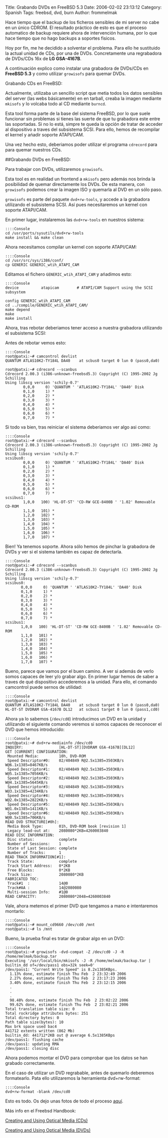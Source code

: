 Title: Grabando DVDs en FreeBSD 5.3
Date: 2006-02-02 23:13:12
Category: Spanish
Tags: freebsd, dvd, burn
Author: frommelmak

Hace tiempo que el backup de los ficheros sensibles de mi server no cabe en un único CDROM. El resultado práctico de esto es que el proceso automatico de backup requiere ahora de intervención humana, por lo que hace tiempo que no hago backups a soportes fisicos.

Hoy por fin, me he decidido a solventar el problema. Para ello he sustituido la actual unidad de CDs, por una de DVDs. Concretamente una regrabadora de DVDs/CDs 16x de **LG GSA-4167B**.

A continuación explico como instalar una grabadora de DVDs/CDs en **FreeBSD 5.3** y como utilizar `growisofs` para quemar DVDs.

Grabando CDs en FreeBSD:

Actualmente, utilizaba un sencillo script que metia todos los datos sensibles del server (las webs básicamente) en en tarball, creaba la imagen mediante `mkisofs` y lo volcaba todo al CD mediante `burncd`.

Esta tool forma parte de la base del sistema FreeBSD, por lo que suele funcionar sin problemas si tienes las suerte de que tu grabadora este entre las soportadas. Si no lo está, simpre te queda la opción de tratar de acceder al dispositivo a traves del subsistema SCSI. Para ello, hemos de recompilar el kernel y ańadir soporte ATAPI/CAM.

Una vez hecho esto, deberiamos poder utilizar el programa `cdrecord` para para quemar nuestros CDs.

##Grabando DVDs en FreeBSD:

Para trabajar con DVDs, utilizaremos `growisofs`.

Esta tool es en realidad un frontend a `mkisofs` pero además nos brinda la posibilidad de quemar directamente los DVDs. De esta manera, con `growisofs` podemos crear la imagen ISO y quemarla al DVD en un sólo paso. 

`growisofs` es parte del paquete `dvd+rw-tools`, y accede a la grabadora utilizando el subsistema SCSI. Así pues necesitaremos un kernel con soporte ATAPI/CAM.

En primer lugar, instalaremos las `dvd+rw-tools` en nuestros sistema:

    ::::Console
    cd /usr/ports/sysutils/dvd+rw-tools
    make install && make clean

Ahora necesitamos compilar un kernel con soporte ATAPI/CAM:

    ::::Console
    cd /usr/src/sys/i386/conf/
    cp GENERIC GENERIC_wtih_ATAPI_CAM

Editamos el fichero `GENERIC_wtih_ATAPI_CAM` y ańadimos esto:

    ::::Console
    device          atapicam        # ATAPI/CAM Support using the SCSI subsystem
    
    config GENERIC_wtih_ATAPI_CAM
    cd ../compile/GENERIC_wtih_ATAPI_CAM/
    make depend
    make
    make install

Ahora, tras rebotar deberiamos tener acceso a nuestra grabadora utilizando el subsistema SCSI:

Antes de rebotar vemos esto:

    ::::Console
    root@patxi:~# camcontrol devlist
    QUANTUM ATLAS10K2-TY184L DA40    at scbus0 target 0 lun 0 (pass0,da0)
    
    root@patxi:~# cdrecord --scanbus
    Cdrecord 2.00.3 (i386-unknown-freebsd5.3) Copyright (C) 1995-2002 Jg Schilling 
    Using libscg version 'schily-0.7'
            0,0,0     0) 'QUANTUM ' 'ATLAS10K2-TY184L' 'DA40' Disk
            0,1,0     1) *
            0,2,0     2) *
            0,3,0     3) *
            0,4,0     4) *
            0,5,0     5) *
            0,6,0     6) *
            0,7,0     7) *

Si todo va bien, tras reiniciar el sistema deberiamos ver algo asi como:

    ::::Console
    root@patxi:~# cdrecord --scanbus
    Cdrecord 2.00.3 (i386-unknown-freebsd5.3) Copyright (C) 1995-2002 Jg Schilling
    Using libscg version 'schily-0.7'
    scsibus0:
            0,0,0     0) 'QUANTUM ' 'ATLAS10K2-TY184L' 'DA40' Disk
            0,1,0     1) *
            0,2,0     2) *
            0,3,0     3) *
            0,4,0     4) *
            0,5,0     5) *
            0,6,0     6) *
            0,7,0     7) *
    scsibus1:
            1,0,0   100) 'HL-DT-ST' 'CD-RW GCE-8400B ' '1.02' Removable CD-ROM
            1,1,0   101) *
            1,2,0   102) *
            1,3,0   103) *
            1,4,0   104) *
            1,5,0   105) *
            1,6,0   106) *
            1,7,0   107) *

Bien! Ya tenemos soporte. Ahora sólo hemos de pinchar la grabadora de DVDs y ver si el sistema también es capaz de detectarla.

    ::::Console
    root@patxi:~# cdrecord --scanbus
    Cdrecord 2.00.3 (i386-unknown-freebsd5.3) Copyright (C) 1995-2002 Jg Schilling
    Using libscg version 'schily-0.7'
    scsibus0:
           0,0,0     0) 'QUANTUM ' 'ATLAS10K2-TY184L' 'DA40' Disk
           0,1,0     1) *
           0,2,0     2) *
           0,3,0     3) *
           0,4,0     4) *
           0,5,0     5) *
           0,6,0     6) *
           0,7,0     7) *
    scsibus1:
           1,0,0   100) 'HL-DT-ST' 'CD-RW GCE-8400B ' '1.02' Removable CD-ROM
           1,1,0   101) *
           1,2,0   102) *
           1,3,0   103) *
           1,4,0   104) *
           1,5,0   105) *
           1,6,0   106) *
           1,7,0   107) *

Bueno, parece que vamos por el buen camino. A ver si además de verlo somos capaces de leer y/o grabar algo.
En primer lugar hemos de saber a traves de qué dispositivo accederemos a la unidad. Para ello, el comando camcontrol puede sernos de utilidad:

    ::::Console
    root@patxi:~# camcontrol devlist
    QUANTUM ATLAS10K2-TY184L DA40    at scbus0 target 0 lun 0 (pass0,da0)
    HL-DT-ST DVDRAM GSA-4167B DL12   at scbus1 target 0 lun 0 (pass1,cd0)

Ahora ya lo sabemos (`/dev/cd0`) introducimos un DVD en la unidad y utilizando el siguiente comando veremos si somos capaces de reconocer el DVD que hemos introducido:

    ::::Console
    root@patxi:~# dvd+rw-mediainfo /dev/cd0
    INQUIRY:                [HL-DT-ST][DVDRAM GSA-4167B][DL12]
    GET [CURRENT] CONFIGURATION:
     Mounted Media:         10h, DVD-ROM
     Speed Descriptor#0:    02/404849 R@2.5x1385=3503KB/s W@6.1x1385=8467KB/s
     Speed Descriptor#1:    02/404849 R@2.5x1385=3503KB/s W@5.1x1385=7056KB/s
     Speed Descriptor#2:    02/404849 R@2.5x1385=3503KB/s W@4.1x1385=5645KB/s
     Speed Descriptor#3:    02/404849 R@2.5x1385=3503KB/s W@3.1x1385=4234KB/s
     Speed Descriptor#4:    02/404849 R@2.5x1385=3503KB/s W@2.0x1385=2822KB/s
     Speed Descriptor#5:    02/404849 R@2.5x1385=3503KB/s W@1.0x1385=1411KB/s
     Speed Descriptor#6:    02/404849 R@2.5x1385=3503KB/s W@0.5x1385=706KB/s
    READ DVD STRUCTURE[#0h]:
     Media Book Type:       01h, DVD-ROM book [revision 1]
     Legacy lead-out at:    2080080*2KB=4260003840
    READ DISC INFORMATION:
     Disc status:           complete
     Number of Sessions:    1
     State of Last Session: complete
     Number of Tracks:      1
    READ TRACK INFORMATION[#1]:
     Track State:           complete
     Track Start Address:   0*2KB
     Free Blocks:           0*2KB
     Track Size:            2080080*2KB
    FABRICATED TOC:
     Track#1  :             14@0
     Track#AA :             14@2080080
     Multi-session Info:    #1@0
    READ CAPACITY:          2080080*2048=4260003840

Vale, ahora metemos el primer DVD que tengamos a mano e intentaremos montarlo:

    ::::Console
    root@patxi:~# mount_cd9660 /dev/cd0 /mnt
    root@patxi:~# ls /mnt

Bueno, la prueba final es tratar de grabar algo en un DVD:

    ::::Console
    root@patxi:~# growisofs -dvd-compat -Z /dev/cd0 -J -R /home/melmak/backup.tar
    Executing '/usr/local/bin/mkisofs -J -R /home/melmak/backup.tar | builtin_dd of=/dev/pass1 obs=32k seek=0'
    /dev/pass1: "Current Write Speed" is 8.2x1385KBps.
      1.13% done, estimate finish Thu Feb  2 23:32:49 2006
      2.27% done, estimate finish Thu Feb  2 23:17:23 2006
      3.40% done, estimate finish Thu Feb  2 23:12:15 2006
      .
      .
      .
      98.48% done, estimate finish Thu Feb  2 23:02:22 2006
      99.62% done, estimate finish Thu Feb  2 23:02:21 2006
    Total translation table size: 0
    Total rockridge attributes bytes: 251
    Total directory bytes: 0
    Path table size(bytes): 10
    Max brk space used bac4
    441712 extents written (862 Mb)
    builtin_dd: 441712*2KB out @ average 6.5x1385KBps
    /dev/pass1: flushing cache
    /dev/pass1: updating RMA
    /dev/pass1: closing disc

Ahora podemos montar el DVD para comprobar que los datos se han grabado correctamente.

En el caso de utilizar un DVD regrabable, antes de quemarlo deberemos formatearlo. Pata ello utilizaremos la herramienta dvd+rw-format:

    ::::Console
    dvd+rw-format -blank /dev/cd0

Esto es todo. Os dejo unas fotos de todo el proceso [aquí](http://nomeriasdeti.no-ip.com/index.php?top_tab=2&section_type=3&num=&task=view&id_album=24).

Más info en el Freebsd Handbook:

[Creating and Using Optical Media (CDs)](http://www.freebsd.org/doc/en_US.ISO8859-1/books/handbook/creating-cds.html)

[Creating and Using Optical Media (DVDs)](http://www.freebsd.org/doc/en_US.ISO8859-1/books/handbook/creating-dvds.html)
